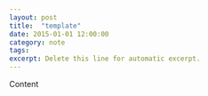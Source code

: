 ```yaml
---
layout: post
title:  "template"
date: 2015-01-01 12:00:00
category: note
tags:
excerpt: Delete this line for automatic excerpt.
---
```


Content
